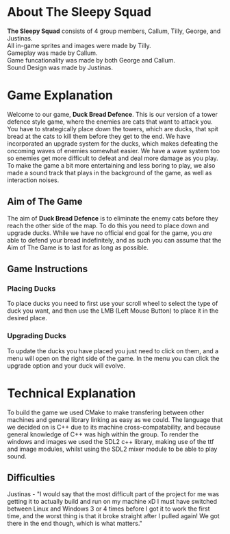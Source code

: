 # About **The Sleepy Squad**
**The Sleepy Squad** consists of 4 group members, Callum, Tilly, George, and Justinas.\
All in-game sprites and images were made by Tilly.\
Gameplay was made by Callum.\
Game funcationality was made by both George and Callum.\
Sound Design was made by Justinas.

# Game Explanation
Welcome to our game, **Duck Bread Defence**. This is our version of a tower defence style game, where the enemies are cats that want to attack you. You have to strategically place down the towers, which are ducks, that spit bread at the cats to kill them before they get to the end. We have incorporated an upgrade system for the ducks, which makes defeating the oncoming waves of enemies somewhat easier. We have a wave system too so enemies get more difficult to defeat and deal more damage as you play. To make the game a bit more entertaining and less boring to play, we also made a sound track that plays in the background of the game, as well as interaction noises.

## Aim of The Game
The aim of **Duck Bread Defence** is to eliminate the enemy cats before they reach the other side of the map. To do this you need to place down and upgrade ducks. While we have no official end goal for the game, you _are_ able to defend your bread indefinitely, and as such you can assume that the Aim of The Game is to last for as long as possible.

## Game Instructions
### Placing Ducks
To place ducks you need to first use your scroll wheel to select the type of duck you want, and then use the LMB (Left Mouse Button) to place it in the desired place.

### Upgrading Ducks
To update the ducks you have placed you just need to click on them, and a menu will open on the right side of the game. In the menu you can click the upgrade option and your duck will evolve.

# Technical Explanation
To build the game we used CMake to make transfering between other machines and general library linking as easy as we could. The language that we decided on is C++ due to its machine cross-compatability, and because general knowledge of C++ was high within the group. To render the windows and images we used the SDL2 c++ library, making use of the ttf and image modules, whilst using the SDL2 mixer module to be able to play sound. 

## Difficulties
Justinas - "I would say that the most difficult part of the project for me was getting it to actually build and run on my machine xD I must have switched between Linux and Windows 3 or 4 times before I got it to work the first time, and the worst thing is that it broke straight after I pulled again! We got there in the end though, which is what matters."
